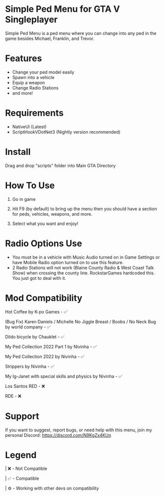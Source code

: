 # Simple Ped Menu for GTA V Singleplayer

Simple Ped Menu is a ped menu where you can change into any ped in the game besides Michael, Franklin, and Trevor.

# Features
* Change your ped model easily
* Spawn into a vehicle
* Equip a weapon
* Change Radio Stations
* and more!

# Requirements

* NativeUI (Latest)
* ScriptHookVDotNet3 (Nightly version recommended)

# Install
Drag and drop "scripts" folder into Main GTA Directory

# How To Use

1) Go in game 

2) Hit F9 (by default) to bring up the menu then you should have a section for peds, vehicles, weapons, and more.

3) Select what you want and enjoy!

# Radio Options Use

* You must be in a vehicle with Music Audio turned on in Game Settings or have Mobile Radio option turned on to use this feature.
* 2 Radio Stations will not work (Blaine County Radio & West Coast Talk Show) when crossing the county line. RockstarGames hardcoded this. You just got to deal with it.

# Mod Compatibility
Hot Coffee by K-po Games - ✅

(Bug Fix) Karen Daniels / Michelle No Jiggle Breast / Boobs / No Neck Bug by world company - ✅

Dildo bicycle by Chauklet - ✅

My Ped Collection 2022 Part 1 by Nivinha - ✅

My Ped Collection 2022 by Nivinha - ✅

Strippers by Nivinha - ✅

My Ig-Janet with special skills and physics by Nivinha - ✅

Los Santos RED - ❌

RDE - ❌

# Support

If you want to suggest, report bugs, or need help with this menu, join my personal Discord: https://discord.com/N9KgZx4KUn 

# Legend

| ❌ - Not Compatible

| ✅ - Compatible

| ⚙️ - Working with other devs on compatibility
